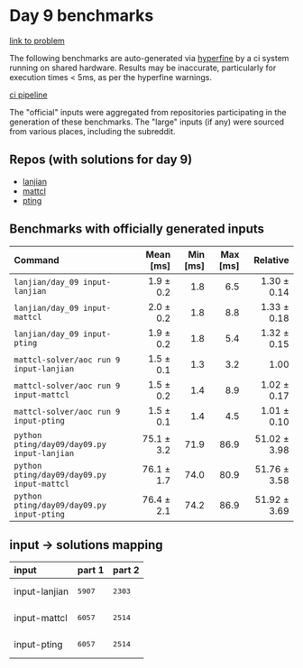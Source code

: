 # Day 9 benchmarks

[link to problem](http://adventofcode.com/2022/day/9)

The following benchmarks are auto-generated via [hyperfine](https://github.com/sharkdp/hyperfine) by a ci system running on shared hardware. Results may be inaccurate, particularly for execution times < 5ms, as per the hyperfine warnings.

[ci pipeline](http://ci.papercode.net:8080/teams/aoc2022/pipelines/aoc-compare-2022)

The "official" inputs were aggregated from repositories participating in the generation of these benchmarks. The "large" inputs (if any) were sourced from various places, including the subreddit.

## Repos (with solutions for day 9)


- [lanjian](https://github.com/LanJian/aoc-2022)
- [mattcl](https://github.com/mattcl/aoc2022)
- [pting](https://github.com/pting/aoc2022)

## Benchmarks with officially generated inputs
| Command | Mean [ms] | Min [ms] | Max [ms] | Relative |
|:---|---:|---:|---:|---:|
| `lanjian/day_09 input-lanjian` | 1.9 ± 0.2 | 1.8 | 6.5 | 1.30 ± 0.14 |
| `lanjian/day_09 input-mattcl` | 2.0 ± 0.2 | 1.8 | 8.8 | 1.33 ± 0.18 |
| `lanjian/day_09 input-pting` | 1.9 ± 0.2 | 1.8 | 5.4 | 1.32 ± 0.15 |
| `mattcl-solver/aoc run 9 input-lanjian` | 1.5 ± 0.1 | 1.3 | 3.2 | 1.00 |
| `mattcl-solver/aoc run 9 input-mattcl` | 1.5 ± 0.2 | 1.4 | 8.9 | 1.02 ± 0.17 |
| `mattcl-solver/aoc run 9 input-pting` | 1.5 ± 0.1 | 1.4 | 4.5 | 1.01 ± 0.10 |
| `python pting/day09/day09.py input-lanjian` | 75.1 ± 3.2 | 71.9 | 86.9 | 51.02 ± 3.98 |
| `python pting/day09/day09.py input-mattcl` | 76.1 ± 1.7 | 74.0 | 80.9 | 51.76 ± 3.58 |
| `python pting/day09/day09.py input-pting` | 76.4 ± 2.1 | 74.2 | 86.9 | 51.92 ± 3.69 |

## input -> solutions mapping
|input|part 1|part 2|
|:---|:---|:---|
|input-lanjian|<pre>5907</pre>|<pre>2303</pre>|
|input-mattcl|<pre>6057</pre>|<pre>2514</pre>|
|input-pting|<pre>6057</pre>|<pre>2514</pre>|
